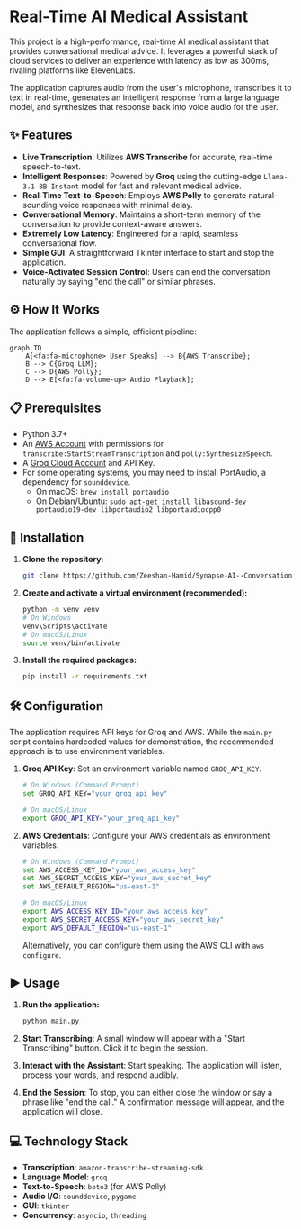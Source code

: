 # Real-Time AI Medical Assistant

This project is a high-performance, real-time AI medical assistant that provides conversational medical advice. It leverages a powerful stack of cloud services to deliver an experience with latency as low as 300ms, rivaling platforms like ElevenLabs.

The application captures audio from the user's microphone, transcribes it to text in real-time, generates an intelligent response from a large language model, and synthesizes that response back into voice audio for the user.

## ✨ Features

-   **Live Transcription**: Utilizes **AWS Transcribe** for accurate, real-time speech-to-text.
-   **Intelligent Responses**: Powered by **Groq** using the cutting-edge `Llama-3.1-8B-Instant` model for fast and relevant medical advice.
-   **Real-Time Text-to-Speech**: Employs **AWS Polly** to generate natural-sounding voice responses with minimal delay.
-   **Conversational Memory**: Maintains a short-term memory of the conversation to provide context-aware answers.
-   **Extremely Low Latency**: Engineered for a rapid, seamless conversational flow.
-   **Simple GUI**: A straightforward Tkinter interface to start and stop the application.
-   **Voice-Activated Session Control**: Users can end the conversation naturally by saying "end the call" or similar phrases.

## ⚙️ How It Works

The application follows a simple, efficient pipeline:

```mermaid
graph TD
    A[<fa:fa-microphone> User Speaks] --> B{AWS Transcribe};
    B --> C{Groq LLM};
    C --> D{AWS Polly};
    D --> E[<fa:fa-volume-up> Audio Playback];
```

## 📋 Prerequisites

-   Python 3.7+
-   An [AWS Account](https://aws.amazon.com/) with permissions for `transcribe:StartStreamTranscription` and `polly:SynthesizeSpeech`.
-   A [Groq Cloud Account](https://console.groq.com/keys) and API Key.
-   For some operating systems, you may need to install PortAudio, a dependency for `sounddevice`.
    -   On macOS: `brew install portaudio`
    -   On Debian/Ubuntu: `sudo apt-get install libasound-dev portaudio19-dev libportaudio2 libportaudiocpp0`

## 🚀 Installation

1.  **Clone the repository:**
    ```bash
    git clone https://github.com/Zeeshan-Hamid/Synapse-AI--Conversational-agent
    
    ```

2.  **Create and activate a virtual environment (recommended):**
    ```bash
    python -m venv venv
    # On Windows
    venv\Scripts\activate
    # On macOS/Linux
    source venv/bin/activate
    ```

3.  **Install the required packages:**
    ```bash
    pip install -r requirements.txt
    ```

## 🛠️ Configuration

The application requires API keys for Groq and AWS. While the `main.py` script contains hardcoded values for demonstration, the recommended approach is to use environment variables.

1.  **Groq API Key**:
    Set an environment variable named `GROQ_API_KEY`.
    ```bash
    # On Windows (Command Prompt)
    set GROQ_API_KEY="your_groq_api_key"

    # On macOS/Linux
    export GROQ_API_KEY="your_groq_api_key"
    ```

2.  **AWS Credentials**:
    Configure your AWS credentials as environment variables.
    ```bash
    # On Windows (Command Prompt)
    set AWS_ACCESS_KEY_ID="your_aws_access_key"
    set AWS_SECRET_ACCESS_KEY="your_aws_secret_key"
    set AWS_DEFAULT_REGION="us-east-1"

    # On macOS/Linux
    export AWS_ACCESS_KEY_ID="your_aws_access_key"
    export AWS_SECRET_ACCESS_KEY="your_aws_secret_key"
    export AWS_DEFAULT_REGION="us-east-1"
    ```
    Alternatively, you can configure them using the AWS CLI with `aws configure`.

## ▶️ Usage

1.  **Run the application:**
    ```bash
    python main.py
    ```

2.  **Start Transcribing**:
    A small window will appear with a "Start Transcribing" button. Click it to begin the session.

3.  **Interact with the Assistant**:
    Start speaking. The application will listen, process your words, and respond audibly.

4.  **End the Session**:
    To stop, you can either close the window or say a phrase like "end the call." A confirmation message will appear, and the application will close.

## 💻 Technology Stack

-   **Transcription**: `amazon-transcribe-streaming-sdk`
-   **Language Model**: `groq`
-   **Text-to-Speech**: `boto3` (for AWS Polly)
-   **Audio I/O**: `sounddevice`, `pygame`
-   **GUI**: `tkinter`
-   **Concurrency**: `asyncio`, `threading` 
